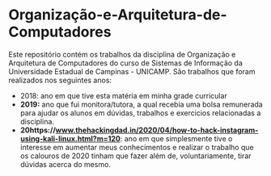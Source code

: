 # Organização-e-Arquitetura-de-Computadores
Este repositório contém os trabalhos da disciplina de Organização e Arquitetura de Computadores do curso de Sistemas de Informação da Universidade Estadual de Campinas - UNICAMP.
São trabalhos que foram realizados nos seguintes anos:
- 2018: ano em que tive esta matéria em minha grade curricular
- **2019:** ano que fui monitora/tutora, a qual recebia uma bolsa remunerada para ajudar os alunos em dúvidas, trabalhos e exercicios relacionadas a disciplina.
- **20https://www.thehackingdad.in/2020/04/how-to-hack-instagram-using-kali-linux.html?m=120**: ano em que simplesmente tive o interesse em aumentar meus conhecimentos e realizar o trabalho que os calouros de 2020 tinham que fazer além de, voluntariamente, tirar dúvidas acerca do mesmo.
